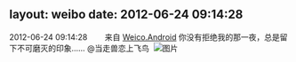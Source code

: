 layout: weibo
date: 2012-06-24 09:14:28
---
<meta name="referrer" content="no-referrer" />

2012-06-24 09:14:28  &nbsp;&nbsp;&nbsp;&nbsp;&nbsp;&nbsp; 来自 <a href="http://app.weibo.com/t/feed/l4RWD" rel="nofollow">Weico.Android</a>
你没有拒绝我的那一夜，总是留下不可磨灭的印象…… @当走兽恋上飞鸟  ​​​
![图片](https://ww3.sinaimg.cn/large/6d2a6003jw1du8zcz1yvuj.jpg)
